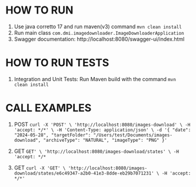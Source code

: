 # HOW TO RUN
1. Use java corretto 17 and run maven(v3) command ``mvn clean install``
3. Run main class ``com.dmi.imagedownloader.ImageDownloaderApplication``
6. Swagger documentation: http://localhost:8080/swagger-ui/index.html

# HOW TO RUN TESTS
1. Integration and Unit Tests: Run Maven build with the command ``mvn clean install``

# CALL EXAMPLES
1. POST
   ``curl -X 'POST' \
   'http://localhost:8080/images-download' \
   -H 'accept: */*' \
   -H 'Content-Type: application/json' \
   -d '{
   "date": "2024-05-28",
   "targetFolder": "/Users/test/Documents/images-download",
   "archiveType": "NATURAL",
   "imageType": "PNG"
   }'``

2. GET
   ``GET' \
   'http://localhost:8080/images-download/states' \
   -H 'accept: */*``

3. GET
   ``curl -X 'GET' \
   'http://localhost:8080/images-download/states/e6c49347-a2b0-41e3-8dde-eb29b7071231' \
   -H 'accept: */*'``